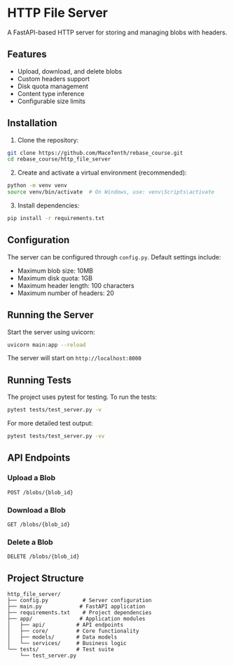 # HTTP File Server

A FastAPI-based HTTP server for storing and managing blobs with headers.

## Features
- Upload, download, and delete blobs
- Custom headers support
- Disk quota management
- Content type inference
- Configurable size limits

## Installation

1. Clone the repository:
```bash
git clone https://github.com/MaceTenth/rebase_course.git
cd rebase_course/http_file_server
```

2. Create and activate a virtual environment (recommended):
```bash
python -m venv venv
source venv/bin/activate  # On Windows, use: venv\Scripts\activate
```

3. Install dependencies:
```bash
pip install -r requirements.txt
```

## Configuration

The server can be configured through `config.py`. Default settings include:
- Maximum blob size: 10MB
- Maximum disk quota: 1GB
- Maximum header length: 100 characters
- Maximum number of headers: 20

## Running the Server

Start the server using uvicorn:
```bash
uvicorn main:app --reload
```

The server will start on `http://localhost:8000`

## Running Tests

The project uses pytest for testing. To run the tests:

```bash
pytest tests/test_server.py -v
```

For more detailed test output:
```bash
pytest tests/test_server.py -vv
```

## API Endpoints

### Upload a Blob
```
POST /blobs/{blob_id}
```

### Download a Blob
```
GET /blobs/{blob_id}
```

### Delete a Blob
```
DELETE /blobs/{blob_id}
```

## Project Structure
```
http_file_server/
├── config.py           # Server configuration
├── main.py            # FastAPI application
├── requirements.txt    # Project dependencies
├── app/               # Application modules
│   ├── api/          # API endpoints
│   ├── core/         # Core functionality
│   ├── models/       # Data models
│   └── services/     # Business logic
└── tests/            # Test suite
    └── test_server.py
```